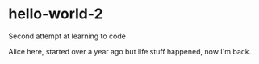 # hello-world-2
Second attempt at learning to code

Alice here, started over a year ago but life stuff happened, now I'm back.
